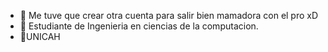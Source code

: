 - 👋 Me tuve que crear otra cuenta para salir bien mamadora con el pro xD
- 👀 Estudiante de Ingenieria en ciencias de la computacion. 
- 🎇UNICAH

<!---
isinicolle/isinicolle is a ✨ special ✨ repository because its `README.md` (this file) appears on your GitHub profile.
You can click the Preview link to take a look at your changes.
--->
